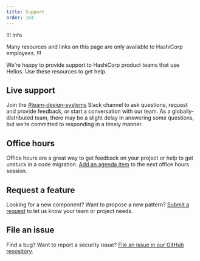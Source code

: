 ```yaml
---
title: Support
order: 103
---
```


!!! Info

Many resources and links on this page are only available to HashiCorp employees.
!!!

We’re happy to provide support to HashiCorp product teams that use Helios. Use these resources to get help.

## Live support

Join the [#team-design-systems](https://hashicorp.slack.com/archives/C7KTUHNUS) Slack channel to ask questions, request and provide feedback, or start a conversation with our team. As a globally-distributed team, there may be a slight delay in answering some questions, but we’re committed to responding in a timely manner.

## Office hours

Office hours are a great way to get feedback on your project or help to get unstuck in a code migration. [Add an agenda item](https://docs.google.com/forms/d/e/1FAIpQLSf9T_M7gSAQ7zTM9z0gR11kvqpiTnbByrTsqDk305s3SxblRw/viewform) to the next office hours session.

## Request a feature

Looking for a new component? Want to propose a new pattern? [Submit a request](https://docs.google.com/forms/d/e/1FAIpQLScpMXgrUTVT5fYriu4Pp48r4Nl_eCPluVnJLg0Yg3NXsRWvIA/viewform) to let us know your team or project needs.

## File an issue

Find a bug? Want to report a security issue? [File an issue in our GitHub repository](https://github.com/hashicorp/design-system/issues/new/choose).
